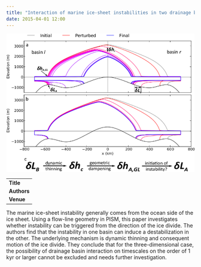 ```yaml
---
title: "Interaction of marine ice-sheet instabilities in two drainage basins: simple scaling of geometry and transition time"
date: 2015-04-01 12:00
---
```


![](/img/applications/feldmannlevermann2015.png)


||
|-
| **Title** | [Interaction of marine ice-sheet instabilities in two drainage basins: simple scaling of geometry and transition time](http://www.the-cryosphere.net/9/631/2015/tc-9-631-2015.html) |
| **Authors** | [J. Feldmann](https://www.pik-potsdam.de/members/frieler) and A. Levermann |
| **Venue** |  [The Cryosphere](http://www.the-cryosphere.net/)  |

The marine ice-sheet instability generally comes from the ocean side of the ice sheet. Using a flow-line geometry in PISM, this paper investigates whether instability can be triggered from the direction of the ice divide. The authors find that the instability in one basin can induce a destabilization in the other. The underlying mechanism is dynamic thinning and consequent motion of the ice divide. They conclude that for the three-dimensional case, the possibility of drainage basin interaction on timescales on the order of 1 kyr or larger cannot be excluded and needs further investigation.

